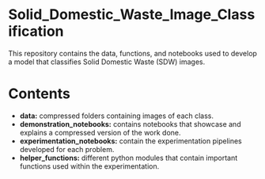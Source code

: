 ﻿# Solid_Domestic_Waste_Image_Classification

This repository contains the data, functions, and notebooks used to develop a model that classifies Solid Domestic Waste (SDW) images.

# Contents
- **data:** compressed folders containing images of each class.
- **demonstration_notebooks:** contains notebooks that showcase and explains a compressed version of the work done.
- **experimentation_notebooks:** contain the experimentation pipelines developed for each problem.
- **helper_functions:** different python modules that contain important functions used within the experimentation.
